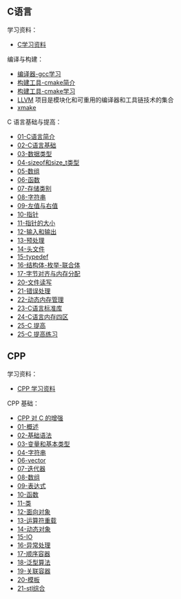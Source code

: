 ## C语言

学习资料：

- [C学习资料](C/C学习资料.md)

编译与构建：

- [编译器-gcc学习](C/编译器-gcc学习.md)
- [构建工具-cmake简介](C/构建工具-cmake简介.md)  
- [构建工具-cmake学习](C/构建工具-cmake学习.md)
- [LLVM](https://llvm.org/) 项目是模块化和可重用的编译器和工具链技术的集合
- [xmake](https://xmake.io/cn/)

C 语言基础与提高：

- [01-C语言简介](C/01-C语言简介.md)
- [02-C语言基础](C/02-C语言基础.md)
- [03-数据类型](C/03-数据类型.md)
- [04-sizeof和size_t类型](C/04-sizeof和size_t类型.md)
- [05-数组](C/05-数组.md)
- [06-函数](C/06-函数.md)
- [07-存储类别](C/07-存储类别.md)
- [08-字符串](C/08-字符串.md)
- [09-左值与右值](C/09-左值与右值.md)
- [10-指针](C/10-指针.md)
- [11-指针的大小](C/11-指针的大小.md)
- [12-输入和输出](C/12-输入和输出.md)
- [13-预处理](C/13-预处理.md)
- [14-头文件](C/14-头文件.md)
- [15-typedef](C/15-typedef.md)
- [16-结构体-枚举-联合体](C/16-结构体-枚举-联合体.md)
- [17-字节对齐与内存分配](C/17-字节对齐与内存分配.md)
- [20-文件读写](C/20-文件读写.md)
- [21-错误处理](C/21-错误处理.md)
- [22-动态内存管理](C/22-动态内存管理.md)
- [23-C语言标准库](C/23-C语言标准库.md)
- [24-C语言内存四区](C/24-C语言内存四区.md)
- [25-C 提高](C/25-C提高.md)
- [25-C 提高练习](C/25-C提高练习.md)

## CPP

学习资料：

- [CPP 学习资料](CPP/CPP学习资料.md)

CPP 基础：

- [CPP 对 C 的增强](CPP/CPP对C的增强.md)
- [01-概述](CPP/01-概述.md)
- [02-基础语法](CPP/02-基础语法.md)
- [03-变量和基本类型](CPP/03-变量和基本类型.md)
- [04-字符串](CPP/04-字符串.md)
- [06-vector](CPP/06-vector.md)
- [07-迭代器](CPP/07-迭代器.md)
- [08-数组](CPP/08-数组.md)
- [09-表达式](CPP/09-表达式.md)
- [10-函数](CPP/10-函数.md)
- [11-类](CPP/11-类.md)
- [12-面向对象](CPP/12-面向对象.md)
- [13-运算符重载](CPP/13-运算符重载.md)
- [14-动态对象](CPP/14-动态对象.md)
- [15-IO](CPP/15-IO.md)
- [16-异常处理](CPP/16-异常处理.md)
- [17-顺序容器](CPP/17-顺序容器.md)
- [18-泛型算法](CPP/18-泛型算法.md)
- [19-关联容器](CPP/19-关联容器.md)
- [20-模板](CPP/20-模板.md)
- [21-stl综合](CPP/21-stl综合.md)